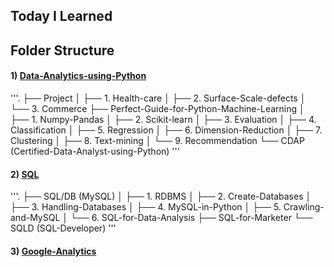 Today I Learned
-------------------------------

Folder Structure
-------------------------------
#### 1) [Data-Analytics-using-Python]()

'''.
├── Project
│   ├── 1. Health-care
│   ├── 2. Surface-Scale-defects
│   └── 3. Commerce
├── Perfect-Guide-for-Python-Machine-Learning
│   ├── 1. Numpy-Pandas
│   ├── 2. Scikit-learn
│   ├── 3. Evaluation
│   ├── 4. Classification
│   ├── 5. Regression
│   ├── 6. Dimension-Reduction
│   ├── 7. Clustering
│   ├── 8. Text-mining
│   └── 9. Recommendation
└── CDAP (Certified-Data-Analyst-using-Python)
'''

#### 2) [SQL]()

'''.
├── SQL/DB (MySQL)
│   ├── 1. RDBMS
│   ├── 2. Create-Databases
│   ├── 3. Handling-Databases
│   ├── 4. MySQL-in-Python
│   ├── 5. Crawling-and-MySQL
│   └── 6. SQL-for-Data-Analysis
├── SQL-for-Marketer
└── SQLD (SQL-Developer)
'''

#### 3) [Google-Analytics]()

